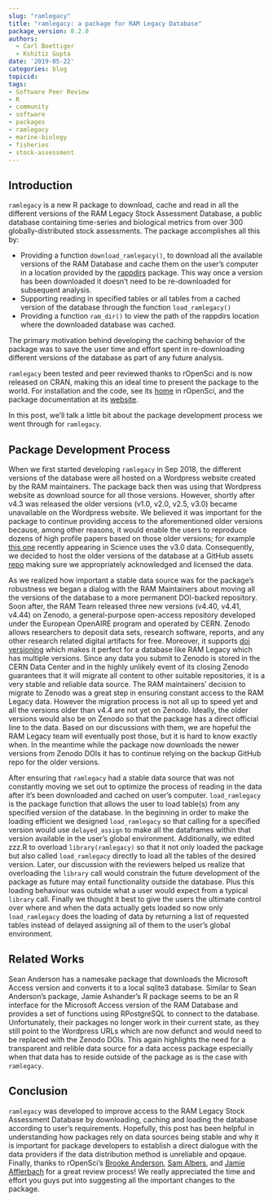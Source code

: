 ```yaml
---
slug: "ramlegacy"
title: "ramlegacy: a package for RAM Legacy Database"
package_version: 0.2.0
authors:
  - Carl Boettiger
  - Kshitiz Gupta
date: '2019-05-22'
categories: blog
topicid:
tags:
- Software Peer Review
- R
- community
- software
- packages
- ramlegacy
- marine-biology
- fisheries
- stock-assessment
---
```


## Introduction

`ramlegacy` is a new R package to download, cache and read in all the different versions of the  RAM Legacy Stock Assessment Database, a public database containing time-series and biological metrics from over 300 globally-distributed stock assessments. The package accomplishes all this by:

* Providing a function `download_ramlegacy()`, to download all the available versions of the RAM Database and cache them on the user’s computer in a location provided by the [rappdirs](https://cran.r-project.org/web/packages/rappdirs/index.html) package. This way once a version has been downloaded it doesn’t need to be re-downloaded for subsequent analysis.
* Supporting reading in specified tables or all tables from a cached version of the database through the function `load_ramlegacy()`
* Providing a function `ram_dir()` to view the path of the rappdirs location where the downloaded database was cached.

The primary motivation behind developing the caching behavior of the package was to save the user time and effort spent in re-downloading different versions of the database as part of any future analysis.

`ramlegacy` been tested and peer reviewed thanks to rOpenSci and is now released on CRAN, making this an ideal time to present the package to the world. For installation and the code, see its [home](https://github.com/ropensci/ramlegacy) in rOpenSci, and the package documentation at its [website](https://ropensci.github.io/ramlegacy/).

In this post, we’ll talk a little bit about the package development process we went through for `ramlegacy`.

## Package Development Process

When we first started developing `ramlegacy` in Sep 2018, the different versions of the database were all hosted on a Wordpress website created by the RAM maintainers. The package back then was using that Wordpress website as download source for all those versions. However, shortly after v4.3 was released the older versions (v1.0, v2.0, v2.5, v3.0) became unavailable on the Wordpress website. We believed it was important for the package to continue providing access to the aforementioned older versions because, among other reasons, it would enable the users to reproduce dozens of high profile papers based on those older versions; for example [this one](https://doi.org/10.1126/science.aau1758) recently appearing in Science uses the v3.0 data. Consequently, we decided to host the older versions of the database at a GitHub assets [repo](https://github.com/kshtzgupta1/ramlegacy-assets) making sure we appropriately acknowledged and licensed the data.

As we realized how important a stable data source was for the package’s robustness we began a dialog with the RAM Maintainers about moving all the versions of the database to a more permanent DOI-backed repository. Soon after, the RAM Team released three new versions (v4.40, v4.41, v4.44) on Zenodo, a general-purpose open-access repository developed under the European OpenAIRE program and operated by CERN. Zenodo allows researchers to deposit data sets, research software, reports, and any other research related digital artifacts for free. Moreover, it supports [doi versioning](https://blog.zenodo.org/2017/05/30/doi-versioning-launched/) which makes it perfect for a database like RAM Legacy which has multiple versions. Since any data you submit to Zenodo is stored in the CERN Data Center and in the highly unlikely event of its closing Zenodo guarantees that it will migrate all content to other suitable repositories, it is a very stable and reliable data source. The RAM maintainers’ decision to migrate to Zenodo was a great step in ensuring constant access to the RAM Legacy data. However the migration process is not all up to speed yet and all the versions older than v4.4 are not yet on Zenodo. Ideally, the older versions would also be on Zenodo so that the package has a direct official line to the data. Based on our discussions with them, we are hopeful the RAM Legacy team will eventually post those, but it is hard to know exactly when. In the meantime while  the package now downloads the newer versions from Zenodo DOIs it has to continue relying on the backup GitHub repo for the older versions.

After ensuring that `ramlegacy` had a stable data source that was not constantly moving we set out to optimize the process of reading in the data after it’s been downloaded and cached on user’s computer. `load_ramlegacy` is the package function that allows the user to load table(s) from any specified version of the database. In the beginning in order to make the loading efficient we designed `load_ramlegacy` so that calling for a specified version would use `delayed_assign` to make all the dataframes within that version available in the user’s global environment. Additionally, we edited zzz.R to overload `library(ramlegacy)` so that it not only loaded the package but also called `load_ramlegacy` directly to load all the tables of the desired version. Later, our discussion with the reviewers helped us realize that overloading the `library` call would constrain the future development of the package as future may entail functionality outside the database. Plus this loading behaviour was outside what a user would expect from a typical `library` call. Finally we thought it best to give the users the ultimate control over where and when the data actually gets loaded so now only `load_ramlegacy` does the loading of data by returning a list of requested tables instead of delayed assigning all of them to the user’s global environment.

## Related Works

Sean Anderson has a namesake package that downloads the Microsoft Access version and converts it to a local sqlite3 database. Similar to Sean Anderson’s package, Jamie Ashander’s R package seems to be an R interface for the Microsoft Access version of the RAM Database and provides a set of functions using RPostgreSQL to connect to the database. Unfortunately, their packages no longer work in their current state, as they still point to the Wordpress URLs which are now defunct and would need to be replaced with the Zenodo DOIs. This again highlights the need for a transparent and relible data source for a data access package especially when that data has to reside outside of the package as is the case with `ramlegacy`.

## Conclusion

`ramlegacy` was developed to improve access to the RAM Legacy Stock Assessment Database by downloading, caching and loading the database according to user’s requirements. Hopefully, this post has been helpful in understanding how packages rely on data sources being stable and why it is important for package developers to establish a direct dialogue with the data providers if the data distribution method is unreliable and opqaue. Finally, thanks to rOpenSci’s [Brooke Anderson](https://github.com/geanders), [Sam Albers](https://github.com/boshek), and [Jamie Afflerbach](https://github.com/jafflerbach) for a great review process! We really appreciated the time and effort you guys put into suggesting all the important changes to the package.
